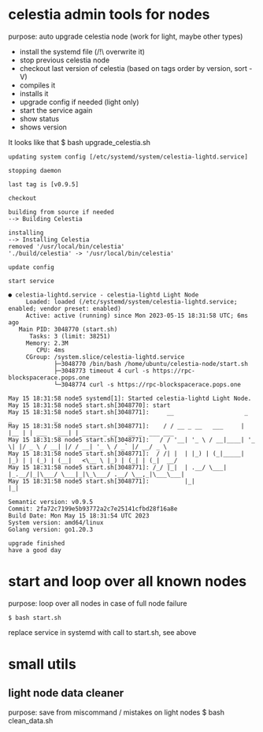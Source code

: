 # celestia admin tools for nodes
purpose: auto upgrade celestia node (work for light, maybe other types)

- install the systemd file (/!\ overwrite it)
- stop previous celestia node
- checkout last version of celestia (based on tags order by version, sort -V)
- compiles it
- installs it
- upgrade config if needed (light only)
- start the service again
- show status
- shows version

It looks like that
    $ bash upgrade_celestia.sh

    updating system config [/etc/systemd/system/celestia-lightd.service] 
    
    stopping daemon
    
    last tag is [v0.9.5]
    
    checkout
    
    building from source if needed
    --> Building Celestia
    
    installing
    --> Installing Celestia
    removed '/usr/local/bin/celestia'
    './build/celestia' -> '/usr/local/bin/celestia'
    
    update config
    
    start service
    
    ● celestia-lightd.service - celestia-lightd Light Node
         Loaded: loaded (/etc/systemd/system/celestia-lightd.service; enabled; vendor preset: enabled)
         Active: active (running) since Mon 2023-05-15 18:31:58 UTC; 6ms ago
       Main PID: 3048770 (start.sh)
          Tasks: 3 (limit: 38251)
         Memory: 2.3M
            CPU: 4ms
         CGroup: /system.slice/celestia-lightd.service
                 ├─3048770 /bin/bash /home/ubuntu/celestia-node/start.sh
                 ├─3048773 timeout 4 curl -s https://rpc-blockspacerace.pops.one
                 └─3048774 curl -s https://rpc-blockspacerace.pops.one
    
    May 15 18:31:58 node5 systemd[1]: Started celestia-lightd Light Node.
    May 15 18:31:58 node5 start.sh[3048770]: start
    May 15 18:31:58 node5 start.sh[3048771]:     __                    _     _            _
    May 15 18:31:58 node5 start.sh[3048771]:    / / __ _ __   ___     | |__ | | ___   ___| | _____ _ __   __ _  ___ ___
    May 15 18:31:58 node5 start.sh[3048771]:   / / '__| '_ \ / __|____| '_ \| |/ _ \ / __| |/ / __| '_ \ / _` |/ __/ _ \
    May 15 18:31:58 node5 start.sh[3048771]:  / /| |  | |_) | (_|_____| |_) | | (_) | (__|   <\__ \ |_) | (_| | (_|  __/
    May 15 18:31:58 node5 start.sh[3048771]: /_/ |_|  | .__/ \___|    |_.__/|_|\___/ \___|_|\_\___/ .__/ \__,_|\___\___|
    May 15 18:31:58 node5 start.sh[3048771]:          |_|                                         |_|
    
    Semantic version: v0.9.5
    Commit: 2fa72c7199e5b93772a2c7e25141cfbd28f16a8e
    Build Date: Mon May 15 18:31:54 UTC 2023
    System version: amd64/linux
    Golang version: go1.20.3
    
    upgrade finished
    have a good day

# start and loop over all known nodes
purpose: loop over all nodes in case of full node failure

    $ bash start.sh

replace service in systemd with call to start.sh, see above

# small utils

## light node data cleaner
purpose: save from miscommand / mistakes on light nodes
    $ bash clean_data.sh


